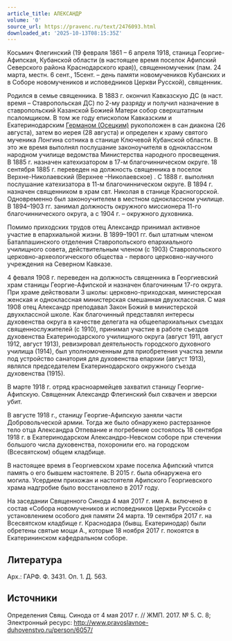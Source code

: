 ```yaml
---
article_title: АЛЕКСАНДР
volume: '0'
source_url: https://pravenc.ru/text/2476093.html
downloaded_at: '2025-10-13T08:15:35Z'
---
```


Косьмич Флегинский (19 февраля 1861 – 6 апреля 1918, станица Георгие-Афипская, Кубанской области (в настоящее время поселок Афипский Северского района Краснодарского края)), священномученик (пам. 24 марта, местн. 6 сент., 15сент. – день памяти новомучеников Кубанских и в Соборе новомучеников и исповедников Церкви Русской), священник.

Родился в семье священника. В 1883 г. окончил Кавказскую ДС (в наст. время – Ставропольская ДС) по 2-му разряду и получил назначение в
ставропольский Казанской Божией Матери собор сверхштатным псаломщиком. В том же году епископом Кавказским и Екатеринодарским [Германом (Осецким)](<https://pravenc.ru/text/Германом (Осецким).html>) рукоположен в сан диакона (26 августа), затем во иерея (28 августа) и определен к храму святого мученика Лонгина сотника в станице Ключевой Кубанской области. В это же время выполнял послушание законоучителя в одноклассном народном училище ведомства Министерства народного просвещения. В 1885 г. назначен катехизатором в 17-м благочинническом округе. 18 сентября 1885 г. переведен на должность священника в поселок Верхне-Николаевский (Верхнее –Николаевское) . С 1888 г. выполнял послушание катехизатора в
11-м благочинническом округе. В 1894 г. назначен священником в храм свт. Николая в станице
Красногорской. Одновременно был законоучителем в местном одноклассном училище. В 1894–1903 гг. занимал должность окружного миссионера 11-го благочиннического округа, а с 1904 г. – окружного духовника.

Помимо приходских трудов отец Александр принимал активное участие в епархиальной жизни. В 1899–1901 гг. был штатным членом Баталпашинского отделения Ставропольского епархиального училищного совета, действительным членом (с 1903) Ставропольского церковно-археологического общества - первого церковно-научного учреждения на Северном Кавказе.

4 феваля 1908 г. переведен на должность священника в Георгиевский храм станицы Георгие-Афипской и назначен благочинным 17-го округа. При храме действовали 3 школы: церковно-приходская, министерская женская и одноклассная министерская смешанная двухклассная. С мая 1908 отец Александр преподавал Закон Божий в министерской двухклассной школе. Как благочинный представлял интересы духовенства округа в качестве делегата на общеепархиальных съездах священнослужителей (с 1910), принимал
участие в работе съездов духовенства Екатеринодарского училищного округа (август 1911, август 1912, август 1913), ревизировал деятельность городского духовного училища (1914), был уполномоченным для приобретения участка земли под устройство санатория для духовенства епархии (август 1913), являлся председателем Екатеринодарского окружного съезда духовенства (1915).

В марте 1918 г. отряд красноармейцев захватил станицу Георгие-Афипскую. Священник Александр Флегинский был схвачен и зверски убит.

В августе 1918 г., станицу Георгие-Афипскую заняли части Добровольческой армии. Тогда же было обнаружено растерзанное тело отца Александра Отпевание и погребение состоялось 18 сентября 1918 г. в Екатеринодарском
Александро-Невском соборе при стечении большого числа духовенства, похоронили его. на городском (Всесвятском) общем кладбище.

В настоящее время в Георгиевском храме поселка Афипский чтится память о его бывшем настоятеле. В 2015 г. была обнаружена его могила. Усердием прихожан и настоятеля Афипского Георгиевского храма надгробие было восстановлено в 2017 году.

На заседании Священного Синода 4 мая 2017 г. имя А. включено в состав «Собора новомучеников и исповедников Церкви Русской» с установлением
особого дня памяти 24 марта. 19 сентября 2017 г. на Всесвятском кладбище г. Краснодара (бывщ. Екатеринодар) были обретены святые мощи А., которые 18 ноября 2017 г. покоятся в Екатерининском кафедральном соборе.

## Литература

Арх.: ГАРФ. Ф. 3431. Оп. 1. Д. 563.

## Источники

Определения Свящ. Синода от 4 мая 2017 г. // ЖМП. 2017. № 5. С. 8; Электронный ресурс: http://www.pravoslavnoe-duhovenstvo.ru/person/6057/
